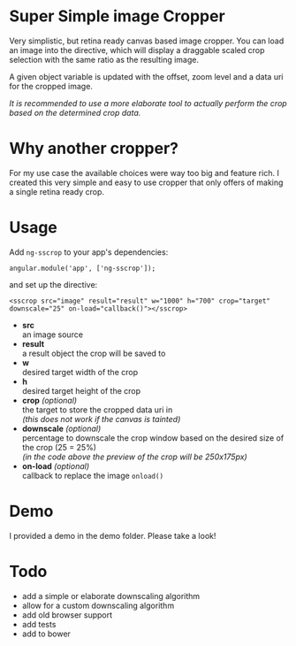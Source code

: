 # Super Simple image Cropper
Very simplistic, but retina ready canvas based image cropper.
You can load an image into the directive, which will display a
draggable scaled crop selection with the same ratio as the
resulting image.

A given object variable is updated with the offset,
zoom level and a data uri for the cropped image.

*It is recommended to use a more elaborate tool to actually perform
the crop based on the determined crop data.*

# Why another cropper?
For my use case the available choices were way too big and feature
rich. I created this very simple and easy to use cropper that only
offers of making a single retina ready crop.

# Usage
  Add `ng-sscrop` to your app's dependencies:

    angular.module('app', ['ng-sscrop']);

  and set up the directive:

    <sscrop src="image" result="result" w="1000" h="700" crop="target" downscale="25" on-load="callback()"></sscrop>

  * **src**  
    an image source
  * **result**  
    a result object the crop will be saved to
  * **w**  
    desired target width of the crop
  * **h**  
    desired target height of the crop
  * **crop** *(optional)*  
    the target to store the cropped data uri in  
    *(this does not work if the canvas is tainted)*
  * **downscale** *(optional)*  
    percentage to downscale the crop window based on the desired
    size of the crop (25 = 25%)  
    *(in the code above the preview of the crop will be 250x175px)*
  * **on-load** *(optional)*  
    callback to replace the image `onload()`

# Demo
I provided a demo in the demo folder. Please take a look!

# Todo
* add a simple or elaborate downscaling algorithm
* allow for a custom downscaling algorithm
* add old browser support
* add tests
* add to bower
